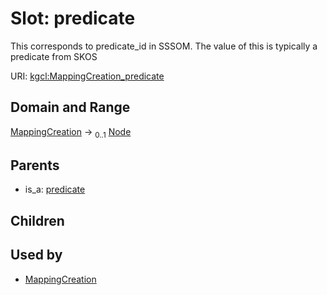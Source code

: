 
# Slot: predicate


This corresponds to predicate_id in SSSOM. The value of this is typically a predicate from SKOS

URI: [kgcl:MappingCreation_predicate](http://w3id.org/kgcl/MappingCreation_predicate)


## Domain and Range

[MappingCreation](MappingCreation.md) &#8594;  <sub>0..1</sub> [Node](Node.md)

## Parents

 *  is_a: [predicate](predicate.md)

## Children


## Used by

 * [MappingCreation](MappingCreation.md)
